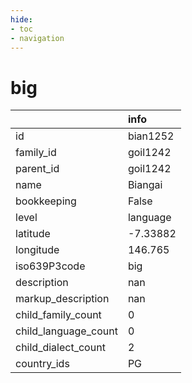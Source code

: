 ```yaml
---
hide:
- toc
- navigation
---
```

# big
|                      | info     |
|:---------------------|:---------|
| id                   | bian1252 |
| family_id            | goil1242 |
| parent_id            | goil1242 |
| name                 | Biangai  |
| bookkeeping          | False    |
| level                | language |
| latitude             | -7.33882 |
| longitude            | 146.765  |
| iso639P3code         | big      |
| description          | nan      |
| markup_description   | nan      |
| child_family_count   | 0        |
| child_language_count | 0        |
| child_dialect_count  | 2        |
| country_ids          | PG       |